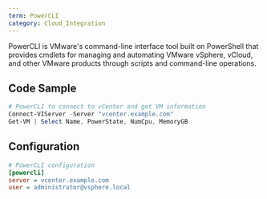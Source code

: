 ```yaml
---
term: PowerCLI
category: Cloud_Integration
---
```


PowerCLI is VMware's command-line interface tool built on PowerShell that provides cmdlets for managing and automating VMware vSphere, vCloud, and other VMware products through scripts and command-line operations.

## Code Sample

```powershell
# PowerCLI to connect to vCenter and get VM information
Connect-VIServer -Server "vcenter.example.com"
Get-VM | Select Name, PowerState, NumCpu, MemoryGB
```

## Configuration

```ini
# PowerCLI configuration
[powercli]
server = vcenter.example.com
user = administrator@vsphere.local
```